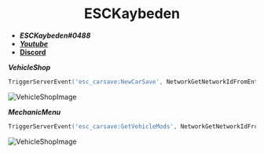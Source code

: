 <div align="center">
  <h1>ESCKaybeden</h1>
</div>

- **_ESCKaybeden#0488_**
- [**_Youtube_**](https://www.youtube.com/channel/UCwmyBjDNow69-4A2jCRe4Sg)
- [**Discord**](https://discord.gg/2drcthqyAF)


**_VehicleShop_** 
```lua
TriggerServerEvent('esc_carsave:NewCarSave', NetworkGetNetworkIdFromEntity(buycar), exports['esc_carsave']:GetCarMods(buycar), data.model)
```
<img align="center" alt="VehicleShopImage" src="https://cdn.discordapp.com/attachments/925525329240555630/959462075963420682/VehicleShops.png"/>




**_MechanicMenu_**
```lua
TriggerServerEvent('esc_carsave:GetVehicleMods', NetworkGetNetworkIdFromEntity(veh), exports['esc_carsave']:GetCarMods(veh))
```
<img align="center" alt="VehicleShopImage" src="https://cdn.discordapp.com/attachments/925525329240555630/959461738833674240/mechanic.png"/>
